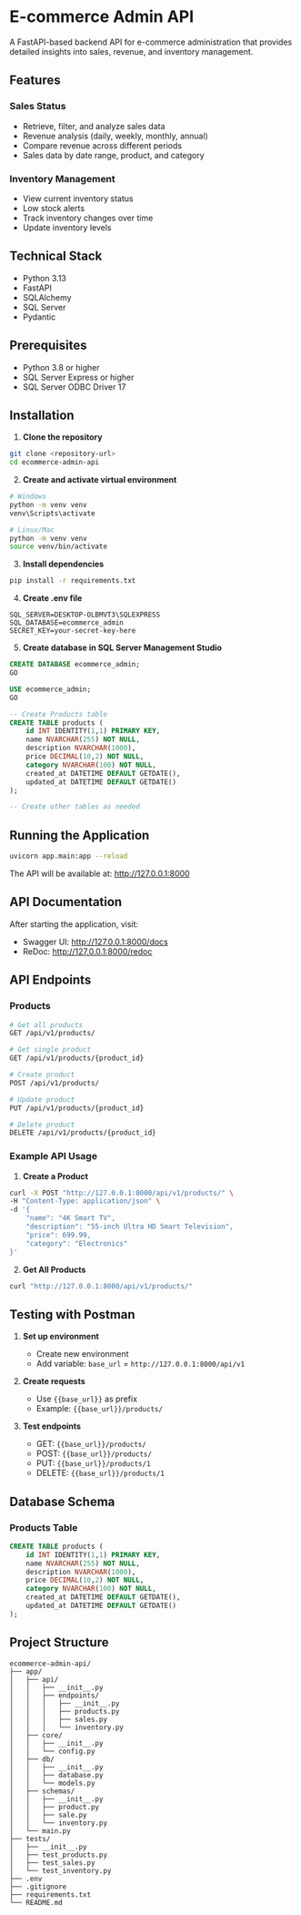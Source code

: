 # E-commerce Admin API

A FastAPI-based backend API for e-commerce administration that provides detailed insights into sales, revenue, and inventory management.

## Features

### Sales Status
- Retrieve, filter, and analyze sales data
- Revenue analysis (daily, weekly, monthly, annual)
- Compare revenue across different periods
- Sales data by date range, product, and category

### Inventory Management
- View current inventory status
- Low stock alerts
- Track inventory changes over time
- Update inventory levels

## Technical Stack

- Python 3.13
- FastAPI
- SQLAlchemy
- SQL Server
- Pydantic

## Prerequisites

- Python 3.8 or higher
- SQL Server Express or higher
- SQL Server ODBC Driver 17

## Installation

1. **Clone the repository**
```bash
git clone <repository-url>
cd ecommerce-admin-api
```

2. **Create and activate virtual environment**
```bash
# Windows
python -m venv venv
venv\Scripts\activate

# Linux/Mac
python -m venv venv
source venv/bin/activate
```

3. **Install dependencies**
```bash
pip install -r requirements.txt
```

4. **Create .env file**
```env
SQL_SERVER=DESKTOP-OLBMVT3\SQLEXPRESS
SQL_DATABASE=ecommerce_admin
SECRET_KEY=your-secret-key-here
```

5. **Create database in SQL Server Management Studio**
```sql
CREATE DATABASE ecommerce_admin;
GO

USE ecommerce_admin;
GO

-- Create Products table
CREATE TABLE products (
    id INT IDENTITY(1,1) PRIMARY KEY,
    name NVARCHAR(255) NOT NULL,
    description NVARCHAR(1000),
    price DECIMAL(10,2) NOT NULL,
    category NVARCHAR(100) NOT NULL,
    created_at DATETIME DEFAULT GETDATE(),
    updated_at DATETIME DEFAULT GETDATE()
);

-- Create other tables as needed
```

## Running the Application

```bash
uvicorn app.main:app --reload
```

The API will be available at: http://127.0.0.1:8000

## API Documentation

After starting the application, visit:
- Swagger UI: http://127.0.0.1:8000/docs
- ReDoc: http://127.0.0.1:8000/redoc

## API Endpoints

### Products

```bash
# Get all products
GET /api/v1/products/

# Get single product
GET /api/v1/products/{product_id}

# Create product
POST /api/v1/products/

# Update product
PUT /api/v1/products/{product_id}

# Delete product
DELETE /api/v1/products/{product_id}
```

### Example API Usage

1. **Create a Product**
```bash
curl -X POST "http://127.0.0.1:8000/api/v1/products/" \
-H "Content-Type: application/json" \
-d '{
    "name": "4K Smart TV",
    "description": "55-inch Ultra HD Smart Television",
    "price": 699.99,
    "category": "Electronics"
}'
```

2. **Get All Products**
```bash
curl "http://127.0.0.1:8000/api/v1/products/"
```

## Testing with Postman

1. **Set up environment**
   - Create new environment
   - Add variable: `base_url` = `http://127.0.0.1:8000/api/v1`

2. **Create requests**
   - Use `{{base_url}}` as prefix
   - Example: `{{base_url}}/products/`

3. **Test endpoints**
   - GET: `{{base_url}}/products/`
   - POST: `{{base_url}}/products/`
   - PUT: `{{base_url}}/products/1`
   - DELETE: `{{base_url}}/products/1`

## Database Schema

### Products Table
```sql
CREATE TABLE products (
    id INT IDENTITY(1,1) PRIMARY KEY,
    name NVARCHAR(255) NOT NULL,
    description NVARCHAR(1000),
    price DECIMAL(10,2) NOT NULL,
    category NVARCHAR(100) NOT NULL,
    created_at DATETIME DEFAULT GETDATE(),
    updated_at DATETIME DEFAULT GETDATE()
);
```

## Project Structure
```
ecommerce-admin-api/
├── app/
│   ├── api/
│   │   ├── __init__.py
│   │   ├── endpoints/
│   │   │   ├── __init__.py
│   │   │   ├── products.py
│   │   │   ├── sales.py
│   │   │   └── inventory.py
│   ├── core/
│   │   ├── __init__.py
│   │   └── config.py
│   ├── db/
│   │   ├── __init__.py
│   │   ├── database.py
│   │   └── models.py
│   ├── schemas/
│   │   ├── __init__.py
│   │   ├── product.py
│   │   ├── sale.py
│   │   └── inventory.py
│   └── main.py
├── tests/
│   ├── __init__.py
│   ├── test_products.py
│   ├── test_sales.py
│   └── test_inventory.py
├── .env
├── .gitignore
├── requirements.txt
└── README.md
```


